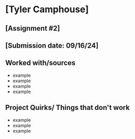 # [Tyler Camphouse]
## [Assignment #2]
## [Submission date: 09/16/24]
## Worked with/sources 
* example
* example
* example
* example
## Project Quirks/ Things that don't work
* example
* example
* example

